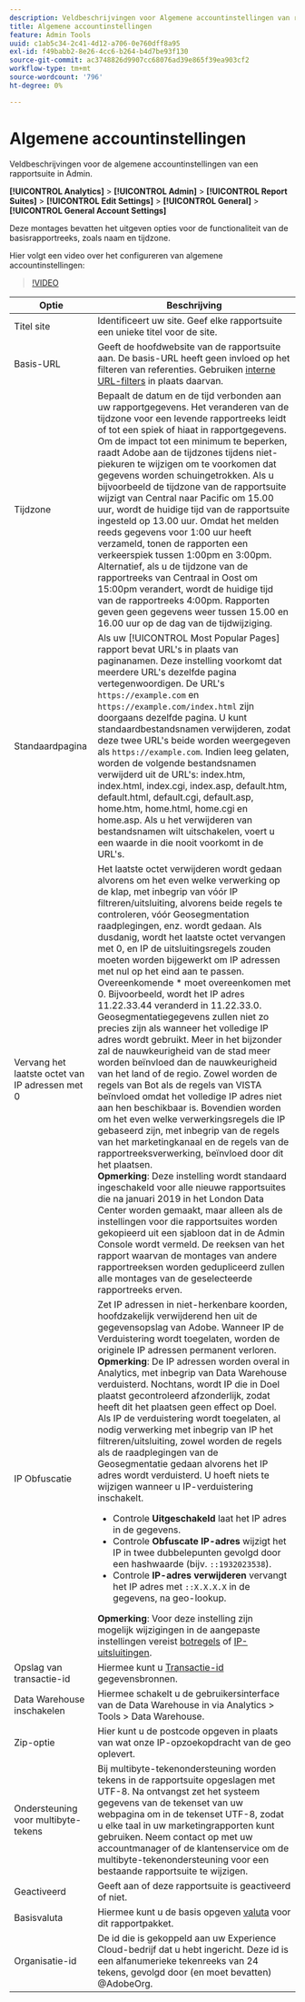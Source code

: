 ```yaml
---
description: Veldbeschrijvingen voor Algemene accountinstellingen van rapportsuite in Admin.
title: Algemene accountinstellingen
feature: Admin Tools
uuid: c1ab5c34-2c41-4d12-a706-0e760dff8a95
exl-id: f49babb2-8e26-4cc6-b264-b4d7be93f130
source-git-commit: ac3748826d9907cc68076ad39e865f39ea903cf2
workflow-type: tm+mt
source-wordcount: '796'
ht-degree: 0%

---
```


# Algemene accountinstellingen

Veldbeschrijvingen voor de algemene accountinstellingen van een rapportsuite in Admin.

**[!UICONTROL Analytics]** > **[!UICONTROL Admin]** > **[!UICONTROL Report Suites]** > **[!UICONTROL Edit Settings]** > **[!UICONTROL General]** > **[!UICONTROL General Account Settings]**

Deze montages bevatten het uitgeven opties voor de functionaliteit van de basisrapportreeks, zoals naam en tijdzone.

Hier volgt een video over het configureren van algemene accountinstellingen:

>[!VIDEO](https://video.tv.adobe.com/v/332330/?quality=12)

| Optie | Beschrijving |
|--- |--- |
| Titel site | Identificeert uw site. Geef elke rapportsuite een unieke titel voor de site. |
| Basis-URL | Geeft de hoofdwebsite van de rapportsuite aan. De basis-URL heeft geen invloed op het filteren van referenties. Gebruiken [interne URL-filters](/help/admin/admin/c-manage-report-suites/c-edit-report-suites/general/internal-url-filter-admin.md) in plaats daarvan. |
| Tijdzone | Bepaalt de datum en de tijd verbonden aan uw rapportgegevens.  Het veranderen van de tijdzone voor een levende rapportreeks leidt of tot een spiek of hiaat in rapportgegevens. Om de impact tot een minimum te beperken, raadt Adobe aan de tijdzones tijdens niet-piekuren te wijzigen om te voorkomen dat gegevens worden schuingetrokken.  Als u bijvoorbeeld de tijdzone van de rapportsuite wijzigt van Central naar Pacific om 15.00 uur, wordt de huidige tijd van de rapportsuite ingesteld op 13.00 uur. Omdat het melden reeds gegevens voor 1:00 uur heeft verzameld, tonen de rapporten een verkeerspiek tussen 1:00pm en 3:00pm.  Alternatief, als u de tijdzone van de rapportreeks van Centraal in Oost om 15:00pm verandert, wordt de huidige tijd van de rapportreeks 4:00pm. Rapporten geven geen gegevens weer tussen 15.00 en 16.00 uur op de dag van de tijdwijziging. |
| Standaardpagina | Als uw [!UICONTROL Most Popular Pages] rapport bevat URL&#39;s in plaats van paginanamen. Deze instelling voorkomt dat meerdere URL&#39;s dezelfde pagina vertegenwoordigen. De URL&#39;s `https://example.com` en `https://example.com/index.html` zijn doorgaans dezelfde pagina. U kunt standaardbestandsnamen verwijderen, zodat deze twee URL&#39;s beide worden weergegeven als `https://example.com`.  Indien leeg gelaten, worden de volgende bestandsnamen verwijderd uit de URL&#39;s: index.htm, index.html, index.cgi, index.asp, default.htm, default.html, default.cgi, default.asp, home.htm, home.html, home.cgi en home.asp.  Als u het verwijderen van bestandsnamen wilt uitschakelen, voert u een waarde in die nooit voorkomt in de URL&#39;s. |
| Vervang het laatste octet van IP adressen met 0 | Het laatste octet verwijderen wordt gedaan alvorens om het even welke verwerking op de klap, met inbegrip van vóór IP filtreren/uitsluiting, alvorens beide regels te controleren, vóór Geosegmentation raadplegingen, enz. wordt gedaan. Als dusdanig, wordt het laatste octet vervangen met 0, en IP de uitsluitingsregels zouden moeten worden bijgewerkt om IP adressen met nul op het eind aan te passen. Overeenkomende * moet overeenkomen met 0. Bijvoorbeeld, wordt het IP adres 11.22.33.44 veranderd in 11.22.33.0. Geosegmentatiegegevens zullen niet zo precies zijn als wanneer het volledige IP adres wordt gebruikt. Meer in het bijzonder zal de nauwkeurigheid van de stad meer worden beïnvloed dan de nauwkeurigheid van het land of de regio. Zowel worden de regels van Bot als de regels van VISTA beïnvloed omdat het volledige IP adres niet aan hen beschikbaar is. Bovendien worden om het even welke verwerkingsregels die IP gebaseerd zijn, met inbegrip van de regels van het marketingkanaal en de regels van de rapportreeksverwerking, beïnvloed door dit het plaatsen. <br> **Opmerking**: Deze instelling wordt standaard ingeschakeld voor alle nieuwe rapportsuites die na januari 2019 in het London Data Center worden gemaakt, maar alleen als de instellingen voor die rapportsuites worden gekopieerd uit een sjabloon dat in de Admin Console wordt vermeld. De reeksen van het rapport waarvan de montages van andere rapportreeksen worden gedupliceerd zullen alle montages van de geselecteerde rapportreeks erven. |
| IP Obfuscatie | Zet IP adressen in niet-herkenbare koorden, hoofdzakelijk verwijderend hen uit de gegevensopslag van Adobe. Wanneer IP de Verduistering wordt toegelaten, worden de originele IP adressen permanent verloren. <br> **Opmerking**: De IP adressen worden overal in Analytics, met inbegrip van Data Warehouse verduisterd. Nochtans, wordt IP die in Doel plaatst gecontroleerd afzonderlijk, zodat heeft dit het plaatsen geen effect op Doel.<br> Als IP de verduistering wordt toegelaten, al nodig verwerking met inbegrip van IP het filtreren/uitsluiting, zowel worden de regels als de raadplegingen van de Geosegmentatie gedaan alvorens het IP adres wordt verduisterd. U hoeft niets te wijzigen wanneer u IP-verduistering inschakelt.<ul><li>Controle **Uitgeschakeld** laat het IP adres in de gegevens.</li><li>Controle **Obfuscate IP-adres** wijzigt het IP in twee dubbelepunten gevolgd door een hashwaarde (bijv. `::1932023538`).</li><li>Controle **IP-adres verwijderen** vervangt het IP adres met `::X.X.X.X` in de gegevens, na geo-lookup.</li></ul>**Opmerking**: Voor deze instelling zijn mogelijk wijzigingen in de aangepaste instellingen vereist [botregels](/help/admin/admin/c-manage-report-suites/c-edit-report-suites/general/bot-removal/bot-rules.md) of [IP-uitsluitingen](/help/admin/admin/exclude-ip.md). |
| Opslag van transactie-id | Hiermee kunt u [Transactie-id](/help/import/data-sources/transactionid.md) gegevensbronnen. |
| Data Warehouse inschakelen | Hiermee schakelt u de gebruikersinterface van de Data Warehouse in via Analytics > Tools > Data Warehouse. |
| Zip-optie | Hier kunt u de postcode opgeven in plaats van wat onze IP-opzoekopdracht van de geo oplevert. |
| Ondersteuning voor multibyte-tekens | Bij multibyte-tekenondersteuning worden tekens in de rapportsuite opgeslagen met UTF-8. Na ontvangst zet het systeem gegevens van de tekenset van uw webpagina om in de tekenset UTF-8, zodat u elke taal in uw marketingrapporten kunt gebruiken. Neem contact op met uw accountmanager of de klantenservice om de multibyte-tekenondersteuning voor een bestaande rapportsuite te wijzigen. |
| Geactiveerd | Geeft aan of deze rapportsuite is geactiveerd of niet. |
| Basisvaluta | Hiermee kunt u de basis opgeven [valuta](https://experienceleague.adobe.com/docs/analytics/implementation/vars/config-vars/currencycode.html) voor dit rapportpakket. |
| Organisatie-id | De id die is gekoppeld aan uw Experience Cloud-bedrijf dat u hebt ingericht. Deze id is een alfanumerieke tekenreeks van 24 tekens, gevolgd door (en moet bevatten) @AdobeOrg. |